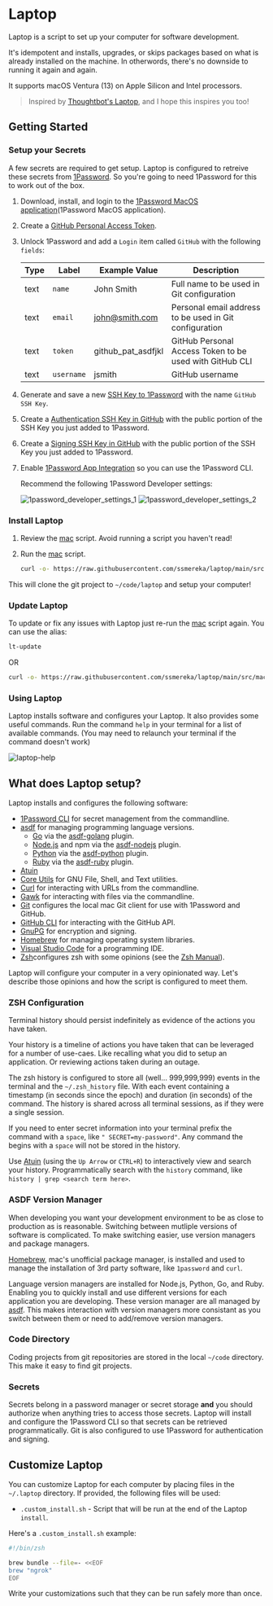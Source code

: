 # Laptop
Laptop is a script to set up your computer for software development. 

It's idempotent and installs, upgrades, or skips packages based on what is already installed on the machine. In otherwords, there's no downside to running it again and again.

It supports macOS Ventura (13) on Apple Silicon and Intel processors. 

>Inspired by [Thoughtbot's Laptop](https://github.com/thoughtbot/laptop), and I hope this inspires you too!

## Getting Started

### Setup your Secrets

A few secrets are required to get setup. Laptop is configured to retreive these secrets from [1Password](1Password). So you're going to need 1Password for this to work out of the box.

1. Download, install, and login to the [1Password MacOS application](1Password MacOS application).

2. Create a [GitHub Personal Access Token].

2. Unlock 1Password and add a `Login` item called `GitHub` with the following `fields`:

    | Type | Label | Example Value | Description |
    | -----| ----- | ------------- | ----------- |
    | text | `name` | John Smith | Full name to be used in Git configuration |
    | text | `email` | john@smith.com | Personal email address to be used in Git configuration |
    | text | `token` | github_pat_asdfjkl | GitHub Personal Access Token to be used with GitHub CLI |
    | text | `username` | jsmith | GitHub username |

3. Generate and save a new [SSH Key to 1Password] with the name `GitHub SSH Key`.

4. Create a [Authentication SSH Key in GitHub] with the public portion of the SSH Key you just added to 1Password.

5. Create a [Signing SSH Key in GitHub] with the public portion of the SSH Key you just added to 1Password.

6. Enable [1Password App Integration] so you can use the 1Password CLI.

    Recommend the following 1Password Developer settings:

    ![1password_developer_settings_1](https://github.com/user-attachments/assets/8611fc21-c91a-486a-8c49-d584d13cd2e8)
    ![1password_developer_settings_2](https://github.com/user-attachments/assets/9c693078-5e7a-4429-ad69-d458a19d504e)


### Install Laptop

1. Review the [mac] script. Avoid running a script you haven't read!

2. Run the [mac] script.

    ```bash
    curl -o- https://raw.githubusercontent.com/ssmereka/laptop/main/src/mac | zsh
    ```

This will clone the git project to `~/code/laptop` and setup your computer!

### Update Laptop

To update or fix any issues with Laptop just re-run the [mac] script again. You can use the alias:


```bash
lt-update
```

OR

```bash
curl -o- https://raw.githubusercontent.com/ssmereka/laptop/main/src/mac | zsh
```

### Using Laptop

Laptop installs software and configures your Laptop. It also provides some useful commands. Run the command `help` in your terminal for a list of available commands. (You may need to relaunch your terminal if the command doesn't work)

![laptop-help](https://github.com/user-attachments/assets/0552bd40-ceff-41d1-b8fa-94d39c908792)

## What does Laptop setup?

Laptop installs and configures the following software:

* [1Password CLI] for secret management from the commandline.
* [asdf] for managing programming language versions.
    * [Go] via the [asdf-golang] plugin.
    * [Node.js] and npm via the [asdf-nodejs] plugin.
    * [Python] via the [asdf-python] plugin.
    * [Ruby] via the [asdf-ruby] plugin.
* [Atuin]
* [Core Utils] for GNU File, Shell, and Text utilities.
* [Curl] for interacting with URLs from the commandline.
* [Gawk] for interacting with files via the commandline.
* [Git] configures the local mac Git client for use with 1Password and GitHub.
* [GitHub CLI] for interacting with the GitHub API.
* [GnuPG] for encryption and signing.
* [Homebrew] for managing operating system libraries.
* [Visual Studio Code] for a programming IDE.
* [Zsh]configures zsh with some opinions (see the [Zsh Manual]).


Laptop will configure your computer in a very opinionated way. Let's describe those opinions and how the script is configured to meet them.

### ZSH Configuration

Terminal history should persist indefinitely as evidence of the actions you have taken.

Your history is a timeline of actions you have taken that can be leveraged for a number of use-caes. Like recalling what you did to setup an application. Or reviewing actions taken during an outage.

The zsh history is configured to store all (well... 999,999,999) events in the terminal and the `~/.zsh_history` file. With each event containing a timestamp (in seconds since the epoch) and duration (in seconds) of the command. The history is shared across all terminal sessions, as if they were a single session.

If you need to enter secret information into your terminal prefix the command with a `space`, like `" SECRET=my-password"`. Any command the begins with a `space` will not be stored in the history.

Use [Atuin](https://atuin.sh) (using the `Up Arrow` or `CTRL+R`) to interactively view and search your history. Programmatically search with the `history` command, like `history | grep <search term here>`.

### ASDF Version Manager

When developing you want your development environment to be as close to production as is reasonable. Switching between mutliple versions of software is complicated. To make switching easier, use version managers and package managers.

[Homebrew](https://brew.sh), mac's unofficial package manager, is installed and used to manage the installation of 3rd party software, like `1password` and `curl`.

Language version managers are installed for Node.js, Python, Go, and Ruby. Enabling you to quickly install and use different versions for each application you are developing. These version manager are all managed by [asdf](https://asdf-vm.com). This makes interaction with version managers more consistant as you switch between them or need to add/remove version managers.

### Code Directory

Coding projects from git repositories are stored in the local `~/code` directory. This make it easy to find git projects.

### Secrets

Secrets belong in a password manager or secret storage **and** you should authorize when anything tries to access those secrets. Laptop will install and configure the 1Password CLI so that secrets can be retrieved programmatically. Git is also configured to use 1Password for authentication and signing.

## Customize Laptop

You can customize Laptop for each computer by placing files in the `~/.laptop` directory. If provided, the following files will be used:

* `.custom_install.sh` - Script that will be run at the end of the Laptop `install`.


Here's a `.custom_install.sh` example:

```zsh
#!/bin/zsh

brew bundle --file=- <<EOF
brew "ngrok"
EOF
```

Write your customizations such that they can be run safely more than once.

[1Password]: https://1password.com
[1Password App Integration]: https://developer.1password.com/docs/cli/app-integration/
[1Password CLI]: https://developer.1password.com/docs/cli/get-started/
[1Password MacOS application]: https://downloads.1password.com/mac/1Password.zip
[asdf]: https://asdf-vm.com
[asdf-golang]: https://github.com/asdf-community/asdf-golang?tab=readme-ov-file#version-selection
[asdf-nodejs]: https://github.com/asdf-vm/asdf-nodejs
[asdf-python]: https://github.com/asdf-community/asdf-python
[asdf-ruby]: https://github.com/asdf-vm/asdf-ruby
[Atuin]: https://atuin.sh
[Authentication SSH Key in GitHub]: https://developer.1password.com/docs/ssh/get-started#step-2-upload-your-public-key-on-github
[Core Utils]: https://formulae.brew.sh/formula/coreutils
[Curl]: https://curl.se
[mac]: https://github.com/ssmereka/laptop/blob/main/src/mac
[Homebrew]: http://brew.sh/
[Gawk]: https://www.gnu.org/software/gawk/
[Git]: https://git-scm.com/
[GitHub CLI]: https://cli.github.com/
[GitHub Personal Access Token]: https://docs.github.com/en/authentication/keeping-your-account-and-data-secure/managing-your-personal-access-tokens
[Go]: https://go.dev
[GnuPG]: https://www.gnupg.org
[Node.js]: https://nodejs.org/en
[Python]: https://www.python.org
[Ruby]: https://www.ruby-lang.org/en/
[Signing SSH Key in GitHub]: https://developer.1password.com/docs/ssh/git-commit-signing
[SSH Key to 1Password]: https://developer.1password.com/docs/ssh/get-started#step-1-generate-an-ssh-key
[Visual Studio Code]: https://code.visualstudio.com
[Zsh]: http://www.zsh.org/
[Zsh Manual]: https://zsh.sourceforge.io/Doc/Release/The-Z-Shell-Manual.html#The-Z-Shell-Manual

